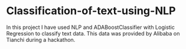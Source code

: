 # Classification-of-text-using-NLP
In this project I have used NLP and ADABoostClassifier with Logistic Regression to classify text data.
This data was provided by Alibaba on Tianchi during a hackathon.
